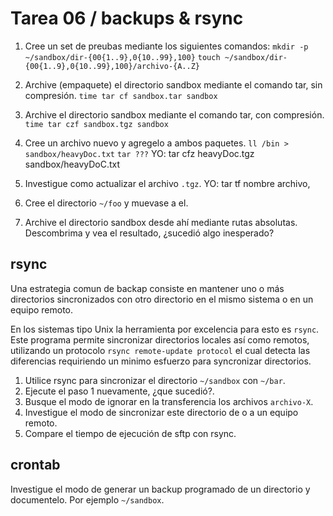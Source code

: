 # Tarea 06 / backups & rsync

1. Cree un set de preubas mediante los siguientes comandos:
  `mkdir -p ~/sandbox/dir-{00{1..9},0{10..99},100}`
  `touch ~/sandbox/dir-{00{1..9},0{10..99},100}/archivo-{A..Z}`
2. Archive (empaquete) el directorio sandbox mediante el comando tar, sin compresión.
  `time tar cf sandbox.tar sandbox`
3. Archive el directorio sandbox mediante el comando tar, con compresión.
  `time tar czf sandbox.tgz sandbox`
4. Cree un archivo nuevo y agregelo a ambos paquetes.
  `ll /bin > sandbox/heavyDoc.txt`
  `tar ???` YO: tar cfz heavyDoc.tgz sandbox/heavyDoC.txt
5. Investigue como actualizar el archivo `.tgz`.  YO: tar tf nombre archivo,

6. Cree el directorio `~/foo` y muevase a el.
7. Archive el directorio sandbox desde ahí mediante rutas absolutas.
  Descombrima y vea el resultado, ¿sucedió algo inesperado?

## rsync

Una estrategia comun de backap consiste en mantener uno o más directorios sincronizados con otro directorio en el mismo sistema o en un equipo remoto.

En los sistemas tipo Unix la herramienta por excelencia para esto es `rsync`.
Este programa permite sincronizar directorios locales así como remotos, utilizando un protocolo `rsync remote-update protocol` el cual detecta las diferencias requiriendo un minimo esfuerzo para syncronizar directorios.

1. Utilice rsync para sincronizar el directorio `~/sandbox` con `~/bar`.
2. Ejecute el paso 1 nuevamente, ¿que sucedió?.
3. Busque el modo de ignorar en la transferencia los archivos `archivo-X`.
4. Investigue el modo de sincronizar este directorio de o a un equipo remoto.
5. Compare el tiempo de ejecución de sftp con rsync.

## crontab

Investigue el modo de generar un backup programado de un directorio y documentelo.
Por ejemplo `~/sandbox`.
